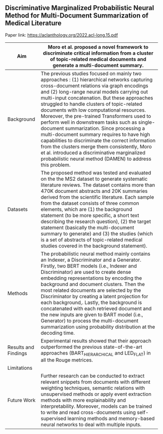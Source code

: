 ## Discriminative Marginalized Probabilistic Neural Method for Multi-Document Summarization of Medical Literature

Paper link: https://aclanthology.org/2022.acl-long.15.pdf

| Aim |  Moro et al. proposed a novel framework to discriminate critical information from a cluster of topic-related medical documents and generate a multi-document summary. | 
| ------- | --- | 
| Background | The previous studies focused on mainly two approaches : (1) hierarchical networks capturing cross-document relations via graph encodings and (2) long-range neural models carrying out multi-input concatenation. But these approaches struggled to handle clusters of topic-related documents with low computational resources. Moreover, the pre-trained Transformers used to perform well in downstream tasks such as single-document summarization. Since processing a multi-document summary requires to have high capabilities to discriminate the correct information from the clusters merge them consistently, Moro et al. introduced a discriminative marginalized probabilistic neural method (DAMEN) to address this problem. | 
| Datasets | The proposed method was tested and evaluated on the the MS2 dataset to generate systematic literature reviews. The dataset contains more than 470K document abstracts and 20K summaries derived from the scientific literature. Each sample from the dataset consists of three common elements, which are (1) the background statement (to be more specific, a short text describing the research question), (2) the target statement (basically the multi-document summary to generate) and (3) the studies (which is a set of abstracts of topic-related medical studies covered in the background statement). | 
| Methods | The probabilistic neural method mainly contains an Indexer, a Discriminator and a Generator. Firstly, two BERT models (i.e., Indexer and Discriminator) are used to create dense embedding representations by encoding the background and document clusters. Then the most related documents are selected by the Discriminator by creating a latent projection for each background,. Lastly, the background is concatenated with each retrieved document and the new inputs are given to BART model (i.e., Generator) to process the multi-document summarization using probability distribution at the decoding time. |  
| Results and Findings| Experimental results showed that their approach outperformed the previous state-of-the-art approaches (BART<sub>HIERARCHICAL</sub> and LED<sub>FLAT</sub>) in all the Rouge metrices. | 
| Limitations | |  
| Future Work | Further research can be conducted to extract relevant snippets from documents with different weighting techniques, semantic relations with unsupervised methods or apply event extraction methods with more explainability and interpretability. Moreover, models can be trained to write and read cross-documents using self-supervised learning methods and memory-based neural networks to deal with multiple inputs. | 

